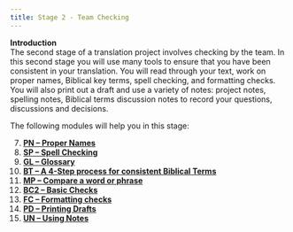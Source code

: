 ```yaml
---
title: Stage 2 - Team Checking
---
```


**Introduction**  
The second stage of a translation project involves checking by the team. In this second stage you will use many tools to ensure that you have been consistent in your translation. You will read through your text, work on proper names, Biblical key terms, spell checking, and formatting checks. You will also print out a draft and use a variety of notes: project notes, spelling notes, Biblical terms discussion notes to record your questions, discussions and decisions.

The following modules will help you in this stage:

7.  [**PN – Proper Names**](7.PN.md)
8.  [**SP – Spell Checking**](8.SP.md)
9.  [**GL – Glossary**](9.GL.md)
10.  [**BT – A 4-Step process for consistent Biblical Terms**](10.BT.md)
11.  [**MP – Compare a word or phrase**](11.MP.md)
12.  [**BC2 – Basic Checks**](12.BC2.md)
13.  [**FC – Formatting checks**](13.FC.md)
14.  [**PD – Printing Drafts**](14.PD.md)
15.  [**UN – Using Notes**](15.UN.md)
